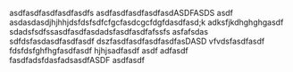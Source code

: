 asdfasdfasdfasdfasdfs
asdfasdfasdfasdfasdASDFASDS
asdf asdasdasdjhjhhjdsfdsfsdfcfgcfasdcgcfdgfdasdfasd;k adksfjkdhghghgasdf
sdadsfsdfssasdfasdfasdadsfasdfasdfafssfs
asfafsdas
sdfdsfasdasdfasdfasdf
dszfasdfasdfasdfasdfasDASD
vfvdsfasdfasdf
fdsfdsfghfhgfasdfasdf
hjhjsadfasdf
asdf
adfasdf
fasdfadsfdasfadsasdfASDF
asdfasdf
